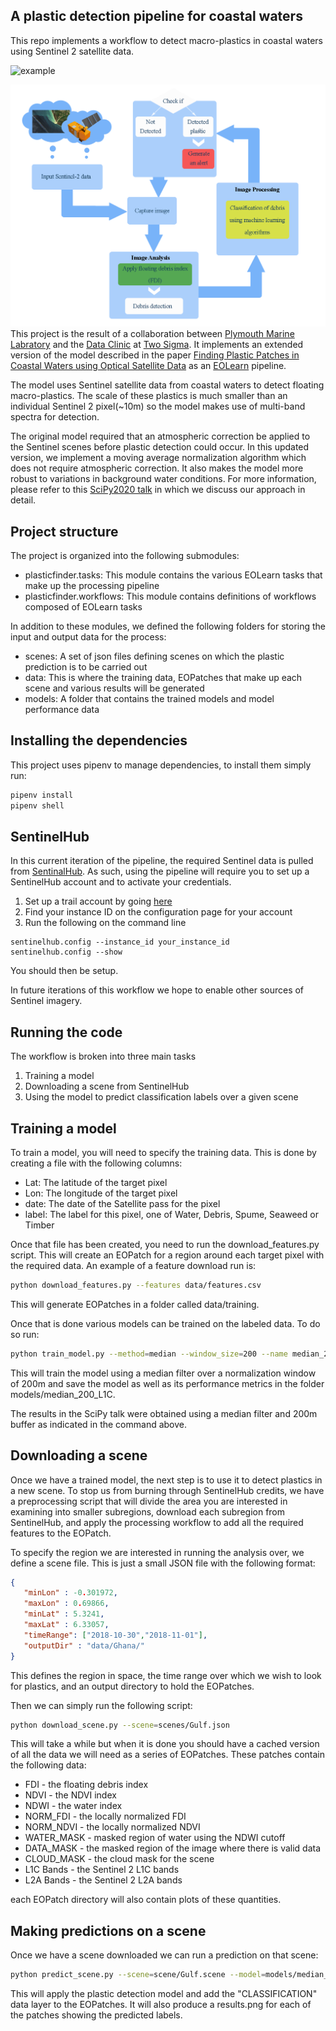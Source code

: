 ## A plastic detection pipeline for coastal waters

This repo implements a workflow to detect macro-plastics in coastal waters using Sentinel 2 satellite data. 

![example](images/example.png)  

![methodology](images/methodology.png)
This project is the result of a collaboration between [Plymouth Marine Labratory](https://www.pml.ac.uk/) and the [Data Clinic](https://dataclinic.twosigma.com/) at [Two Sigma](https://www.twosigma.com/). It implements an extended version of the model described in the paper [Finding Plastic Patches in Coastal Waters using Optical Satellite Data](https://www.nature.com/articles/s41598-020-62298-z) as an [EOLearn](https://github.com/sentinel-hub/eo-learn) pipeline.
 
The model uses Sentinel satellite data from coastal waters to detect floating macro-plastics. The scale of these plastics is much smaller than an individual Sentinel 2 pixel(~10m) so the model makes use of multi-band spectra for detection.
 
The original model required that an atmospheric correction be applied to the Sentinel scenes before plastic detection could occur. In this updated version, we implement a moving average normalization algorithm which does not require atmospheric correction. It also makes the model more robust to variations in background water conditions. For more information, please refer to this [SciPy2020 talk](https://www.youtube.com/watch?v=ylT4J6wCctQ) in which we discuss our approach in detail.
 
 
## Project structure
 
The project is organized into the following submodules:
 
- plasticfinder.tasks: This module contains the various EOLearn tasks that make up the processing pipeline
- plasticfinder.workflows: This module contains definitions of workflows composed of EOLearn tasks
 
In addition to these modules, we defined the following folders for storing the input and output data for the process:
 
- scenes: A set of json files defining scenes on which the plastic prediction is to be carried out
- data: This is where the training data, EOPatches that make up each scene and various results will be generated
- models: A folder that contains the trained models and model performance data
 
## Installing the dependencies
 
This project uses pipenv to manage dependencies, to install them simply run:
 
```bash
pipenv install
pipenv shell
```
 
## SentinelHub
 
In this current iteration of the pipeline, the required Sentinel data is pulled from [SentinalHub](https://www.sentinel-hub.com/).
As such, using the pipeline will require you to set up a SentinelHub account and to activate your credentials.
 
1. Set up a trail account by going [here](https://www.sentinel-hub.com/trial)
2. Find your instance ID on the configuration page for your account
3. Run the following on the command line
 
```
sentinelhub.config --instance_id your_instance_id
sentinelhub.config --show
```
 
You should then be setup.
 
In future iterations of this workflow we hope to enable other sources of Sentinel imagery.
 
## Running the code
 
The workflow is broken into three main tasks
 
1) Training a model
2) Downloading a scene from SentinelHub
3) Using the model to predict classification labels over a given scene
 
## Training a model
 
To train a model, you will need to specify the training data. This is done by creating a file with the following columns:
 
- Lat: The latitude of the target pixel
- Lon: The longitude of the target pixel
- date: The date of the Satellite pass for the pixel
- label: The label for this pixel, one of Water, Debris, Spume, Seaweed or Timber
 
Once that file has been created, you need to run the download_features.py script. This will create an EOPatch for a region around each target pixel with the required data. An example of a feature download run is:
 
```bash
python download_features.py --features data/features.csv
```
 
This will generate EOPatches in a folder called data/training.
 
Once that is done various models can be trained on the labeled data. To do so run:
 
```bash
python train_model.py --method=median --window_size=200 --name median_200_L1C
```
 
This will train the model using a median filter over a normalization window of 200m and save the model as well as its performance metrics in the folder models/median_200_L1C.
 
The results in the SciPy talk were obtained using a median filter and 200m buffer as indicated in the command above.
 
## Downloading a scene
 
Once we have a trained model, the next step is to use it to detect plastics in a new scene. To stop us from burning through SentinelHub credits, we have a preprocessing script that will divide the area you are interested in examining into smaller subregions, download each subregion from SentinelHub, and apply the processing workflow to add all the required features to the EOPatch.
 
To specify the region we are interested in running the analysis over, we define a scene file. This is just a small JSON file with the following format:
 
```json
{
   "minLon" : -0.301972,
   "maxLon" : 0.69866,
   "minLat" : 5.3241,
   "maxLat" : 6.33057,
   "timeRange": ["2018-10-30","2018-11-01"],
   "outputDir" : "data/Ghana/"
}
```
 
This defines the region in space, the time range over which we wish to look for plastics, and an output directory to hold the EOPatches.
 
Then we can simply run the following script:
 
```bash
python download_scene.py --scene=scenes/Gulf.json
```
 
This will take a while but when it is done you should have a cached version of all the data we will need as a series of EOPatches. These patches contain the following data:
 
- FDI - the floating debris index
- NDVI - the NDVI index
- NDWI - the water index
- NORM_FDI - the locally normalized FDI
- NORM_NDVI - the locally normalized NDVI
- WATER_MASK - masked region of water using the NDWI cutoff
- DATA_MASK - the masked region of the image where there is valid data
- CLOUD_MASK - the cloud mask for the scene
- L1C Bands - the Sentinel 2 L1C bands
- L2A Bands - the Sentinel 2 L2A bands
 
each EOPatch directory will also contain plots of these quantities.
 
## Making predictions on a scene
 
Once we have a scene downloaded we can run a prediction on that scene:
 
```bash
python predict_scene.py --scene=scene/Gulf.scene --model=models/median_200_L1C --method=median -window=200
```
 
This will apply the plastic detection model and add the "CLASSIFICATION" data layer to the EOPatches. It will also produce a results.png for each of the patches showing the predicted labels.
 
